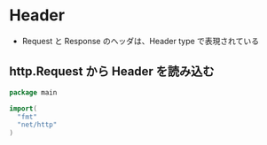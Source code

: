# Header

* Request と Response のヘッダは、Header type で表現されている




## http.Request から Header を読み込む
```go
package main

import(
  "fmt"
  "net/http"
)
```

